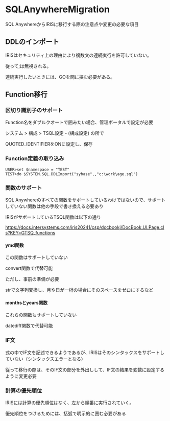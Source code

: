 # SQLAnywhereMigration

SQL AnywhereからIRISに移行する際の注意点や変更の必要な項目

## DDLのインポート

IRISはセキュリティ上の理由により複数文の連続実行を許可していない。

従って;は無視される。

連続実行したいときには、GOを間に挟む必要がある。

## Function移行

### 区切り識別子のサポート

Function名をダブルクオートで囲みたい場合、管理ポータルで設定が必要

 システム > 構成 > TSQL設定  - (構成設定) の所で

 QUOTED_IDENTIFIERをONに設定し、保存

### Function定義の取り込み

 ```
USER>set $namespace = "TEST"
TEST>do $SYSTEM.SQL.DDLImport("sybase",,"c:\work\age.sql")
 ```

### 関数のサポート

SQL Anywhereのすべての関数をサポートしているわけではないので、サポートしていない関数は他の手段で書き換える必要あり

IRISがサポートしているTSQL関数は以下の通り

https://docs.intersystems.com/iris20241/csp/docbookj/DocBook.UI.Page.cls?KEY=GTSQ_functions

#### ymd関数

この関数はサポートしていない

convert関数で代替可能

ただし、事前の準備が必要

strで文字列変換し、月や日が一桁の場合にそのスペースをゼロにするなど

#### monthsとyears関数

これらの関数もサポートしていない

datediff関数で代替可能

### IF文

式の中でIF文を記述できるようであるが、IRISはそのシンタックスをサポートしていない（シンタックスエラーとなる）

従って移行の際は、そのIF文の部分を外出しして、IF文の結果を変数に設定するように変更必要

### 計算の優先順位

IRISには計算の優先順位はなく、左から順番に実行されていく。

優先順位をつけるためには、括弧で明示的に囲む必要がある
